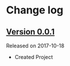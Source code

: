 # Change log

## [Version 0.0.1](https://github.com/efremidze/Confetti/releases/tag/0.0.1)
Released on 2017-10-18

- Created Project
